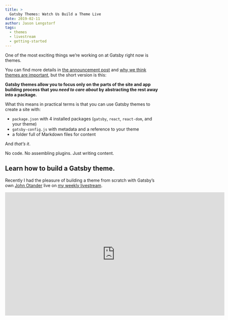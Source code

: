 ```yaml
---
title: >
  Gatsby Themes: Watch Us Build a Theme Live
date: 2019-02-11
author: Jason Lengstorf
tags:
  - themes
  - livestream
  - getting-started
---
```


One of the most exciting things we’re working on at Gatsby right now is themes.

You can find more details in [the announcement post](/blog/2018-11-11-introducing-gatsby-themes) and [why we think themes are important](/blog/2019-01-31-why-themes), but the short version is this:

**Gatsby themes allow you to focus only on the parts of the site and app building process that you _need to care about_ by abstracting the rest away into a package.**

What this means in practical terms is that you can use Gatsby themes to create a site with:

- `package.json` with 4 installed packages (`gatsby`, `react`, `react-dom`, and your theme)
- `gatsby-config.js` with metadata and a reference to your theme
- a folder full of Markdown files for content

And _that’s it_.

No code. No assembling plugins. Just writing content.

## Learn how to build a Gatsby theme.

Recently I had the pleasure of building a theme from scratch with Gatsby’s own [John Otander](https://twitter.com/4lpine) live on [my weekly livestream](https://twitch.tv/jlengstorf).

<iframe id="ytplayer" title="Theme livestream on YouTube" type="text/html" width="720" height="405"
src="https://youtube.com/embed/PS2784YfPpw?list=PLz8Iz-Fnk_eTpvd49Sa77NiF8Uqq5Iykx"
frameborder="0" allowfullscreen />

On the stream, we covered multiple topics:

1. How to build a Gatsby theme from scratch
2. How to create [child themes](/blog/2019-01-29-themes-update-child-theming-and-component-shadowing/#child-theming)
3. How to use [component shadowing](/blog/2019-01-29-themes-update-child-theming-and-component-shadowing/#component-shadowing)
4. How to install and use a Gatsby theme

The code we built is [available on GitHub](https://github.com/jlengstorf/livestream-gatsby-themes) — use it as a starting point to build your own Gatsby themes today!

### Additional Links and Resources

- Post: [Introducing Gatsby Themes](/blog/2018-11-11-introducing-gatsby-themes)
- Post: [Why Themes](/blog/2019-01-31-why-themes)
- [`gatsby-plugin-page-creator`](/packages/gatsby-plugin-page-creator)
- [`gatsby-mdx` getting started docs](https://gatsby-mdx.netlify.com/getting-started)
- [`gatsby-source-filesystem`](/packages/gatsby-source-filesystem)
- [John Otander on Twitter](https://twitter.com/4lpine)
- [Jason Lengstorf on Twitter](https://twitter.com/jlengstorf)

## Watch future livestreams

If you’re interested in watching more livestreams, I go live every Thursday at 9am Pacific.

[Follow me on Twitch](https://twitch.tv/jlengstorf) to get notified when I go live.
